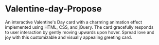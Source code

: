 # Valentine-day-Propose
An interactive Valentine's Day card with a charming animation effect implemented using HTML, CSS, and jQuery. The card gracefully responds to user interaction by gently moving upwards upon hover. Spread love and joy with this customizable and visually appealing greeting card.
